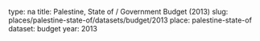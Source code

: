 type: na
title: Palestine, State of / Government Budget (2013)
slug: places/palestine-state-of/datasets/budget/2013
place: palestine-state-of
dataset: budget
year: 2013
